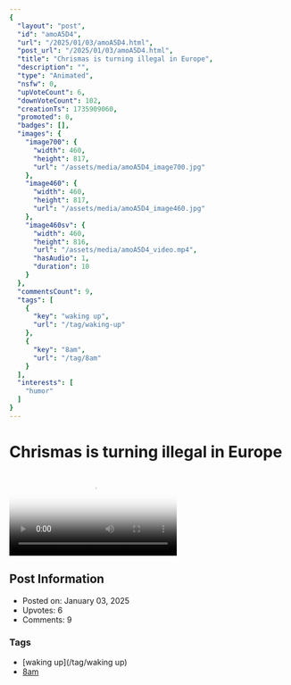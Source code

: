 ```yaml
---
{
  "layout": "post",
  "id": "amoA5D4",
  "url": "/2025/01/03/amoA5D4.html",
  "post_url": "/2025/01/03/amoA5D4.html",
  "title": "Chrismas is turning illegal in Europe",
  "description": "",
  "type": "Animated",
  "nsfw": 0,
  "upVoteCount": 6,
  "downVoteCount": 102,
  "creationTs": 1735909060,
  "promoted": 0,
  "badges": [],
  "images": {
    "image700": {
      "width": 460,
      "height": 817,
      "url": "/assets/media/amoA5D4_image700.jpg"
    },
    "image460": {
      "width": 460,
      "height": 817,
      "url": "/assets/media/amoA5D4_image460.jpg"
    },
    "image460sv": {
      "width": 460,
      "height": 816,
      "url": "/assets/media/amoA5D4_video.mp4",
      "hasAudio": 1,
      "duration": 10
    }
  },
  "commentsCount": 9,
  "tags": [
    {
      "key": "waking up",
      "url": "/tag/waking-up"
    },
    {
      "key": "8am",
      "url": "/tag/8am"
    }
  ],
  "interests": [
    "humor"
  ]
}
---
```


# Chrismas is turning illegal in Europe

<video controls playsinline loop poster="/assets/media/amoA5D4_image460.jpg">
  <source src="/assets/media/amoA5D4_video.mp4" type="video/mp4">
  Your browser does not support the video tag.
</video>

## Post Information

- Posted on: January 03, 2025
- Upvotes: 6
- Comments: 9

### Tags

- [waking up](/tag/waking up)
- [8am](/tag/8am)
